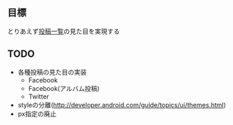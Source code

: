 ## 目標
とりあえず[投稿一覧](https://cacoo.com/diagrams/QouGn2NsRHF3u01K)の見た目を実現する

## TODO
* 各種投稿の見た目の実装
    * Facebook
    * Facebook(アルバム投稿)
    * Twitter
* styleの分離(http://developer.android.com/guide/topics/ui/themes.html)
* px指定の廃止